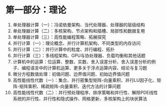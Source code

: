 # 第一部分：理论
1. 单处理器计算（一）：冯诺依曼架构、当代处理器、处理器的层级结构
2. 单处理器计算（二）：多核架构、节点架构和插槽、局部性和数据复用
3. 单处理器计算（三）：高性能编程策略、拓展探究
4. 并行计算（一）：理论概念、并行计算机架构、不同类型的内存访问
5. 并行计算（二）：并行计算中的粒度、并行编程、拓扑
6. 并行计算（三）：多线程架构、GPU与协处理器、负载均衡和其他话题
7. 计算机中的运算：位运算、整数、实数、舍入误差分析、舍入误差分析的例子、编程语言中的计算机运算、更多关于浮点运算内容、结论与复习题
8. 微分方程数值处理：初值问题、边界值问题、初始边界值问题
9. 高性能线性代数（一）：集合、并行密集型矩阵-向量乘积、并行LU因子化、矩阵-矩阵乘积、稀疏矩阵-向量乘积、迭代方法的计算问题
10. 高性能线性代数（二）：并行预处理程序、排序策略和并行性、解除PDE线性系统的并行性、并行性和隐式操作、网格更新、多核架构上的块状算法
